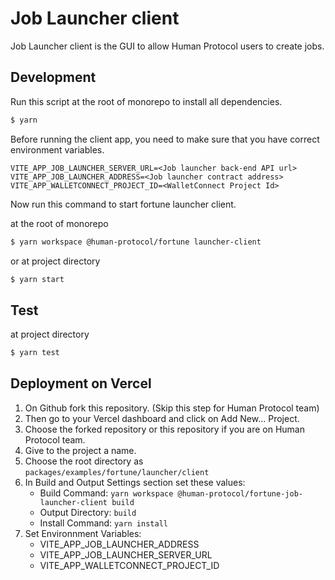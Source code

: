 # Job Launcher client
Job Launcher client is the GUI to allow Human Protocol users to create jobs.

## Development

Run this script at the root of monorepo to install all dependencies.

```bash
$ yarn
```

Before running the client app, you need to make sure that you have correct environment variables.

```
VITE_APP_JOB_LAUNCHER_SERVER_URL=<Job launcher back-end API url>
VITE_APP_JOB_LAUNCHER_ADDRESS=<Job launcher contract address>
VITE_APP_WALLETCONNECT_PROJECT_ID=<WalletConnect Project Id>
```

Now run this command to start fortune launcher client.

at the root of monorepo
```bash
$ yarn workspace @human-protocol/fortune launcher-client
```

or at project directory
```bash
$ yarn start
```

## Test

at project directory
```bash
$ yarn test
``` 

## Deployment on Vercel
1. On Github fork this repository. (Skip this step for Human Protocol team)
2. Then go to your Vercel dashboard and click on Add New... Project.
3. Choose the forked repository or this repository if you are on Human Protocol team.
4. Give to the project a name.
5. Choose the root directory as `packages/examples/fortune/launcher/client`
6. In Build and Output Settings section set these values:
    - Build Command: `yarn workspace @human-protocol/fortune-job-launcher-client build`
    - Output Directory: `build`
    - Install Command: `yarn install`
7. Set Environnment Variables:
    - VITE_APP_JOB_LAUNCHER_ADDRESS
    - VITE_APP_JOB_LAUNCHER_SERVER_URL
    - VITE_APP_WALLETCONNECT_PROJECT_ID
